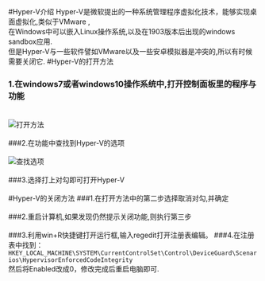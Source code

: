 #Hyper-V介绍
Hyper-V是微软提出的一种系统管理程序虚拟化技术，能够实现桌面虚拟化,类似于VMware ,<br>在Windows中可以嵌入Linux操作系统,以及在1903版本后出现的windows sandbox应用.<br>但是Hyper-V与一些软件譬如VMware以及一些安卓模拟器是冲突的,所以有时候需要关闭它.
#Hyper-V的打开方法
### 1.在windows7或者windows10操作系统中,打开控制面板里的程序与功能<br><br>
![打开方法](http://a1.qpic.cn/psb?/V10RGgSt4cM7cR/xtV3jjBnUzJTIHj63DjdbD7HRvfCjIYcURRusSLw8cM!/c/dFQBAAAAAAAA&ek=1&kp=1&pt=0&bo=cwSBAnMEgQIDGTw!&tl=1&vuin=283738217&tm=1553929200&sce=60-2-2&rf=0-0)<br><br>
###2.在功能中查找到Hyper-V的选项<br><br>
![查找选项](http://a1.qpic.cn/psb?/V10RGgSt4cM7cR/GNBhmzGs1WGcUkQSBPllrIuYjSbi2x4mSi0Vqfm3YhY!/c/dMAAAAAAAAAA&ek=1&kp=1&pt=0&bo=lQGhAZUBoQEDGTw!&tl=1&vuin=283738217&tm=1553929200&sce=60-2-2&rf=0-0)<br><br>
###3.选择打上对勾即可打开Hyper-V<br><br>
#Hyper-V的关闭方法
###1.在打开方法中的第二步选择取消对勾,并确定<br><br>
###2.重启计算机,如果发现仍然提示关闭功能,则执行第三步<br><br>
###3.利用win+R快捷键打开运行框,输入regedit打开注册表编辑。
###4.在注册表中找到：`HKEY_LOCAL_MACHINE\SYSTEM\CurrentControlSet\Control\DeviceGuard\Scenarios\HypervisorEnforcedCodeIntegrity`
<br>
然后将Enabled改成0，修改完成后重启电脑即可.
